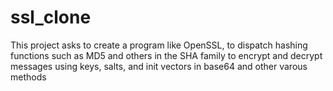# ssl_clone

This project asks to create a program like OpenSSL,
to dispatch hashing functions such as MD5 and others in the SHA family
to encrypt and decrypt messages using keys, salts, and init vectors in base64 and other varous methods
